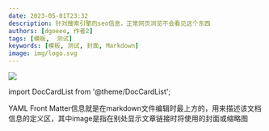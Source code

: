 ```yaml
---
date: 2023-05-01T23:32
description: 针对搜索引擎的seo信息，正常网页浏览不会看见这个东西
authors: [dgoeee, 作者2]
tags: [模板,  测试]
keywords: [模板, 测试, 封面, Markdown]
image: img/logo.svg
---
```


![](https://www.ghostoact.com/static/arts/img/splash/az9yd2rt2gdfthtirbhly13s892kgdwd.jpg)

import DocCardList from '@theme/DocCardList';

<DocCardList />

YAML Front Matter信息就是在markdown文件编辑时最上方的，用来描述该文档信息的定义区，其中image是指在别处显示文章链接时将使用的封面或缩略图
